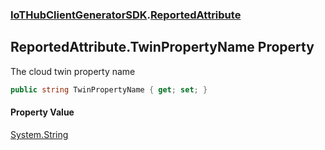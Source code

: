 ### [IoTHubClientGeneratorSDK](IoTHubClientGeneratorSDK.md 'IoTHubClientGeneratorSDK').[ReportedAttribute](IoTHubClientGeneratorSDK.ReportedAttribute.md 'IoTHubClientGeneratorSDK.ReportedAttribute')

## ReportedAttribute.TwinPropertyName Property

The cloud twin property name

```csharp
public string TwinPropertyName { get; set; }
```

#### Property Value
[System.String](https://docs.microsoft.com/en-us/dotnet/api/System.String 'System.String')